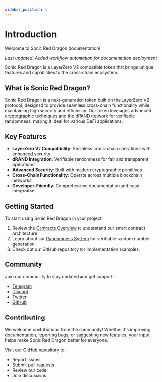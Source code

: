 ```yaml
---
sidebar_position: 1
---
```


# Introduction

Welcome to Sonic Red Dragon documentation!

*Last updated: Added workflow automation for documentation deployment*

Sonic Red Dragon is a LayerZero V2 compatible token that brings unique features and capabilities to the cross-chain ecosystem.

## What is Sonic Red Dragon?

Sonic Red Dragon is a next-generation token built on the LayerZero V2 protocol, designed to provide seamless cross-chain functionality while maintaining high security and efficiency. Our token leverages advanced cryptographic techniques and the dRAND network for verifiable randomness, making it ideal for various DeFi applications.

## Key Features

- **LayerZero V2 Compatibility**: Seamless cross-chain operations with enhanced security
- **dRAND Integration**: Verifiable randomness for fair and transparent operations
- **Advanced Security**: Built with modern cryptographic primitives
- **Cross-Chain Functionality**: Operate across multiple blockchain networks
- **Developer-Friendly**: Comprehensive documentation and easy integration

## Getting Started

To start using Sonic Red Dragon in your project:

1. Review the [Contracts Overview](./contracts/overview) to understand our smart contract architecture
2. Learn about our [Randomness System](./ecosystem/drand-network) for verifiable random number generation
3. Check out our GitHub repository for implementation examples

## Community

Join our community to stay updated and get support:

- [Telegram](https://t.me/SonicRedDragon)
- [Discord](https://discord.gg/sonicreddragon)
- [Twitter](https://twitter.com/sonicreddragon)
- [GitHub](https://github.com/wenakita/omnidragon)

## Contributing

We welcome contributions from the community! Whether it's improving documentation, reporting bugs, or suggesting new features, your input helps make Sonic Red Dragon better for everyone.

Visit our [GitHub repository](https://github.com/wenakita/omnidragon) to:
- Report issues
- Submit pull requests
- Review our code
- Join discussions 